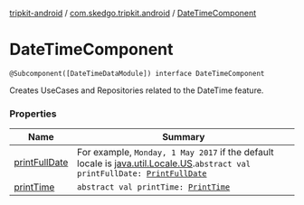 [tripkit-android](../../index.md) / [com.skedgo.tripkit.android](../index.md) / [DateTimeComponent](./index.md)

# DateTimeComponent

`@Subcomponent([DateTimeDataModule]) interface DateTimeComponent`

Creates UseCases and Repositories related to the DateTime feature.

### Properties

| Name | Summary |
|---|---|
| [printFullDate](print-full-date.md) | For example, `Monday, 1 May 2017` if the default locale is [java.util.Locale.US](https://docs.oracle.com/javase/7/docs/api/java/util/Locale.html#US).`abstract val printFullDate: `[`PrintFullDate`](../../com.skedgo.tripkit.datetime/-print-full-date/index.md) |
| [printTime](print-time.md) | `abstract val printTime: `[`PrintTime`](../../com.skedgo.tripkit.datetime/-print-time/index.md) |
